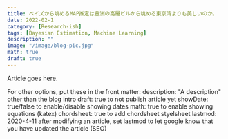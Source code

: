 ```yaml
---
title: ベイズから眺めるMAP推定は豊洲の高層ビルから眺める東京湾よりも美しいのか。
date: 2022-02-1
category: [Research-ish]
tags: [Bayesian Estimation, Machine Learning]
description: ""
image: "/image/blog-pic.jpg"
math: true
draft: true
---
```


Article goes here. 

For other options, put these in the front matter:
    description:            "A description" other than the blog intro
    draft: true             to not publish article yet
    showDate: true/false    to enable/disable showing dates
    math: true              to enable showing equations (katex)
    chordsheet: true        to add chordsheet styelsheet
    lastmod: 2020-4-11      after modifying an article, set lastmod to let google know
                            that you have updated the article (SEO)
